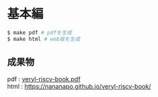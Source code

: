 # 基本編

```sh
$ make pdf # pdfを生成
$ make html # web版を生成
```

## 成果物
pdf : [veryl-riscv-book.pdf](https://github.com/nananapo/veryl-riscv-book/blob/main/basic/veryl-riscv-book.pdf)  
html : https://nananapo.github.io/veryl-riscv-book/
